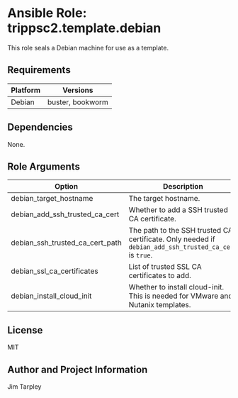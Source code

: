 <!-- BEGIN_ANSIBLE_DOCS -->

# Ansible Role: trippsc2.template.debian
This role seals a Debian machine for use as a template.

## Requirements

| Platform | Versions |
| -------- | -------- |
| Debian | buster, bookworm |

## Dependencies

None.

## Role Arguments
|Option|Description|Type|Required|Choices|Default|
|---|---|---|---|---|---|
| debian_target_hostname | The target hostname. | str | yes |  |  |
| debian_add_ssh_trusted_ca_cert | Whether to add a SSH trusted CA certificate. | bool | no |  | false |
| debian_ssh_trusted_ca_cert_path | The path to the SSH trusted CA certificate. Only needed if `debian_add_ssh_trusted_ca_cert` is `true`. | path | no |  |  |
| debian_ssl_ca_certificates | List of trusted SSL CA certificates to add. | list | no |  |  |
| debian_install_cloud_init | Whether to install cloud-init. This is needed for VMware and Nutanix templates. | bool | no |  | false |


## License
MIT

## Author and Project Information
Jim Tarpley
<!-- END_ANSIBLE_DOCS -->
